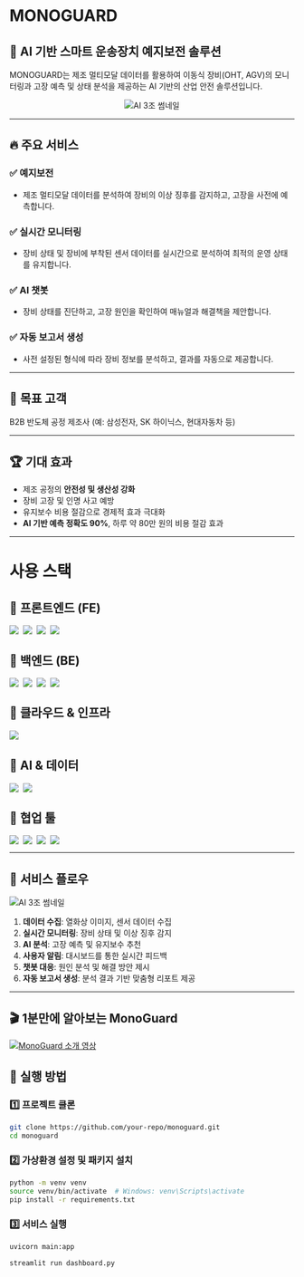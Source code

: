 # MONOGUARD
## 🚀 AI 기반 스마트 운송장치 예지보전 솔루션

MONOGUARD는 제조 멀티모달 데이터를 활용하여 이동식 장비(OHT, AGV)의 모니터링과 고장 예측 및 상태 분석을 제공하는 AI 기반의 산업 안전 솔루션입니다.
<p align="center">
  <img src="https://github.com/user-attachments/assets/d24a424e-b3d9-4092-a9d7-716270be46c8" alt="AI 3조 썸네일"/>
</p>


---

## 🔥 주요 서비스

### ✅ 예지보전
- 제조 멀티모달 데이터를 분석하여 장비의 이상 징후를 감지하고, 고장을 사전에 예측합니다.

### ✅ 실시간 모니터링
- 장비 상태 및 장비에 부착된 센서 데이터를 실시간으로 분석하여 최적의 운영 상태를 유지합니다.

### ✅ AI 챗봇
- 장비 상태를 진단하고, 고장 원인을 확인하여 매뉴얼과 해결책을 제안합니다.

### ✅ 자동 보고서 생성
- 사전 설정된 형식에 따라 장비 정보를 분석하고, 결과를 자동으로 제공합니다.

---

## 🎯 목표 고객
B2B 반도체 공정 제조사 (예: 삼성전자, SK 하이닉스, 현대자동차 등)

---

## 🏆 기대 효과
- 제조 공정의 **안전성 및 생산성 강화**
- 장비 고장 및 인명 사고 예방
- 유지보수 비용 절감으로 경제적 효과 극대화
- **AI 기반 예측 정확도 90%**, 하루 약 80만 원의 비용 절감 효과

---

# 사용 스택
## 🔹 프론트엔드 (FE)
<div style="display: flex; gap: 8px;">
    <img src="https://img.shields.io/badge/-HTML5-E34F26?style=for-the-badge&logo=html5&logoColor=white"/>
    <img src="https://img.shields.io/badge/-CSS3-1572B6?style=for-the-badge&logo=css3&logoColor=white"/>
    <img src="https://img.shields.io/badge/-JavaScript-F7DF1E?style=for-the-badge&logo=javascript&logoColor=black"/>
    <img src="https://img.shields.io/badge/-Streamlit-FF4B4B?style=for-the-badge&logo=streamlit&logoColor=white"/>
</div>

## 🔹 백엔드 (BE)
<div style="display: flex; gap: 8px;">
    <img src="https://img.shields.io/badge/-Python-3776AB?style=for-the-badge&logo=python&logoColor=white"/>
    <img src="https://img.shields.io/badge/-FastAPI-009688?style=for-the-badge&logo=fastapi&logoColor=white"/>
    <img src="https://img.shields.io/badge/-SQLite-003B57?style=for-the-badge&logo=sqlite&logoColor=white"/>
    <img src="https://img.shields.io/badge/-Docker-2496ED?style=for-the-badge&logo=docker&logoColor=white"/>
</div>

## 🔹 클라우드 & 인프라
<div style="display: flex; gap: 8px;">
    <img src="https://img.shields.io/badge/-Azure-0078D4?style=for-the-badge&logo=microsoftazure&logoColor=white"/>
</div>

## 🔹 AI & 데이터
<div style="display: flex; gap: 8px;">
    <img src="https://img.shields.io/badge/-AI%20Hub-FF9900?style=for-the-badge"/>
    <img src="https://img.shields.io/badge/-PyTorch-EE4C2C?style=for-the-badge&logo=pytorch&logoColor=white"/>
</div>

## 🔹 협업 툴
<div style="display: flex; gap: 8px;">
    <img src="https://img.shields.io/badge/-GitHub-181717?style=for-the-badge&logo=github&logoColor=white"/>
    <img src="https://img.shields.io/badge/-Teams-6264A7?style=for-the-badge&logo=microsoftteams&logoColor=white"/>
    <img src="https://img.shields.io/badge/-Notion-000000?style=for-the-badge&logo=notion&logoColor=white"/>
    <img src="https://img.shields.io/badge/-Figma-F24E1E?style=for-the-badge&logo=figma&logoColor=white"/>
</div>


---

## 📌 서비스 플로우
  <img src="![스크린샷 2025-02-18 오후 9 24 39](https://github.com/user-attachments/assets/ae178f96-cfad-4bd5-b9fd-ea1c493495dc)" alt="AI 3조 썸네일"/>


1. **데이터 수집**: 열화상 이미지, 센서 데이터 수집
2. **실시간 모니터링**: 장비 상태 및 이상 징후 감지
3. **AI 분석**: 고장 예측 및 유지보수 추천
4. **사용자 알림**: 대시보드를 통한 실시간 피드백
5. **챗봇 대응**: 원인 분석 및 해결 방안 제시
6. **자동 보고서 생성**: 분석 결과 기반 맞춤형 리포트 제공

---
## 🎬 1분만에 알아보는 MonoGuard
[![MonoGuard 소개 영상](https://img.youtube.com/vi/47dXqLPG-XE/maxresdefault.jpg)](https://youtu.be/47dXqLPG-XE)


## 🚀 실행 방법
### 1️⃣ 프로젝트 클론
```bash
git clone https://github.com/your-repo/monoguard.git
cd monoguard
```

### 2️⃣ 가상환경 설정 및 패키지 설치
```bash
python -m venv venv
source venv/bin/activate  # Windows: venv\Scripts\activate
pip install -r requirements.txt
```

### 3️⃣ 서비스 실행
```bash
uvicorn main:app
```
```bash
streamlit run dashboard.py
```
